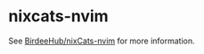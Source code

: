 # nixcats-nvim

See [BirdeeHub/nixCats-nvim](https://github.com/BirdeeHub/nixCats-nvim) for more information.
